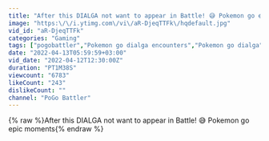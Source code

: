 ```yaml
---
title: "After this DIALGA not want to appear in Battle! 😅 Pokemon go epic moments"
image: "https:\/\/i.ytimg.com\/vi\/aR-DjeqTTFk\/hqdefault.jpg"
vid_id: "aR-DjeqTTFk"
categories: "Gaming"
tags: ["pogobattler","Pokemon go dialga encounters","Pokemon go dialga"]
date: "2022-04-13T05:59:59+03:00"
vid_date: "2022-04-12T12:30:00Z"
duration: "PT1M38S"
viewcount: "6783"
likeCount: "243"
dislikeCount: ""
channel: "PoGo Battler"
---
```

{% raw %}After this DIALGA not want to appear in Battle! 😅 Pokemon go epic moments{% endraw %}
